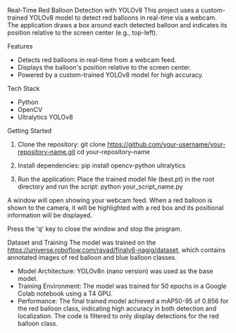 Real-Time Red Balloon Detection with YOLOv8
This project uses a custom-trained YOLOv8 model to detect red balloons in real-time via a webcam. The application draws a box around each detected balloon and indicates its position relative to the screen center (e.g., top-left).

Features
  - Detects red balloons in real-time from a webcam feed.
  - Displays the balloon's position relative to the screen center.
  - Powered by a custom-trained YOLOv8 model for high accuracy.
    
Tech Stack
  - Python
  - OpenCV
  - Ultralytics YOLOv8

Getting Started
1. Clone the repository:
git clone https://github.com/your-username/your-repository-name.git
cd your-repository-name

2. Install dependencies:
pip install opencv-python ultralytics

3. Run the application:
Place the trained model file (best.pt) in the root directory and run the script:
python your_script_name.py

A window will open showing your webcam feed. When a red balloon is shown to the camera, it will be highlighted with a red box and its positional information will be displayed.

Press the 'q' key to close the window and stop the program.

Dataset and Training
The model was trained on the https://universe.roboflow.com/ravad/finalv6-nagig/dataset, which contains annotated images of red balloon and blue balloon classes.

  - Model Architecture: YOLOv8n (nano version) was used as the base model.
  - Training Environment: The model was trained for 50 epochs in a Google Colab notebook using a T4 GPU.
  - Performance: The final trained model achieved a mAP50-95 of 0.856 for the red balloon class, indicating high accuracy in both detection and localization. The code is filtered to        only display detections for the red balloon class.


